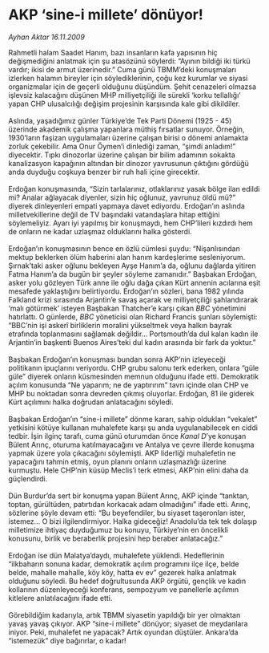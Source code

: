 # AKP ‘sine-i millete’ dönüyor!

*Ayhan Aktar 16.11.2009*

<div class="yazi">Rahmetli halam Saadet Hanım, bazı insanların kafa yapısının hiç değişmediğini anlatmak için şu atasözünü söylerdi: “Ayının bildiği iki türkü vardır; ikisi de armut üzerinedir.” Cuma günü TBMM’deki konuşmaları izlerken halamın bireyler için söylediklerinin, çoğu kez kurumlar ve siyasi organizmalar için de geçerli olduğunu düşündüm. Şehit cenazeleri olmazsa işlevsiz kalacağını düşünen MHP milliyetçiliği ile sürekli ‘korku tellallığı’ yapan CHP ulusalcılığı değişim projesinin karşısında kale gibi dikildiler. <br/><br/>Aslında, yaşadığımız günler Türkiye’de Tek Parti Dönemi (1925 - 45) üzerinde akademik çalışma yapanlara müthiş fırsatlar sunuyor. Örneğin, 1930’ların faşizan uygulamaları üzerine çalışan birisi o dönemi anlamakta zorluk çekebilir. Ama Onur Öymen’i dinlediği zaman, “şimdi anladım!” diyecektir. Tıpkı dinozorlar üzerine çalışan bir bilim adamının sokakta kanalizasyon kapağının altından bir dinozor yavrusunun çıktığını gördüğü anda duyduğu coşkuya benzer bir ruh hali içine girecektir. <br/><br/>Erdoğan konuşmasında, “Sizin tarlalarınız, otlaklarınız yasak bölge ilan edildi mi? Analar ağlayacak diyenler, sizin hiç oğlunuz, yavrunuz öldü mü?” diyerek dinleyenleri empati yapmaya davet ediyordu. Erdoğan’ın aslında milletvekillerine değil de TV başındaki vatandaşlara hitap ettiğini söylemeliyiz. Ayarı iyi yapılmış bir konuşmaydı, hem CHP’lileri kızdırdı hem de onların ne kadar uzlaşmaz olduklarını halka gösterdi. <br/><br/>Erdoğan’ın konuşmasının bence en özlü cümlesi şuydu: “Nişanlısından mektup beklerken ölüm haberini alan hanım kardeşlerime sesleniyorum. Şırnak’taki asker oğlunu bekleyen Ayşe Hanım’a da, oğlunu dağlarda yitiren Fatma Hanım’a da bugün bir şeyler söyleme zamanıdır.” Başbakan Erdoğan, asker yolu gözleyen Türk anne ile oğlu dağa çıkan Kürt annenin acılarına eşit mesafede yaklaştığını belirtiyordu. Erdoğan’ın sözleri, bana 1982 yılında Falkland krizi sırasında Arjantin’e savaş açarak ve milliyetçiliği şahlandırarak ‘malı götürmek’ isteyen Başbakan Thatcher’e karşı çıkan <i>BBC</i> yönetimini hatırlattı. O günlerde, <i>BBC</i> yöneticisi olan Richard Francis şunları söylemişti: “BBC’nin işi askerî birliklerin moralini yükseltmek veya halkın bayrak etrafında toplanmasını sağlamak değildir... <zaten a="" bizim=""> Portsmouth’da dul kalan kadın ile Arjantin’in başkenti Buenos Aires’teki dul kadın arasında bir fark da yoktur.” <br/><br/>Başbakan Erdoğan’ın konuşması bundan sonra AKP’nin izleyeceği politikanın ipuçlarını veriyordu. CHP grubu salonu terk ederken, onlara “güle güle” diyerek onların küsmesinden memnun olduğunu ifade etti. Demokratik açılım konusunda “Ne yaparım; ne de yaptırırım” tavrı içinde olan CHP ve MHP bu noktadan sonra devreden çıkmış oluyorlar. Erdoğan, 81 ile giderek Kürt açılımını halka doğrudan anlatacağını söyledi. <br/><br/>Başbakan Erdoğan’ın “sine-i millete” dönme kararı, sahip oldukları “vekalet” yetkisini kötüye kullanan muhalefete karşı şu anda uygulanabilecek en ciddi tedbir. İşin ilginç tarafı, cuma günü oturumdan önce <i>Kanal D</i>’ye konuşan Bülent Arınç, oturuma katılmayacağını ve Antalya ve çevre illerde konuşma yapmak üzere yola çıkacağını söylemişti. AKP liderliği muhalefetin ne yapacağını tahmin etmiş, oyun planını onların uzlaşmazlığı üzerine kurmuştu. Hele CHP’nin küsüp Meclis’i terk etmesi, AKP’nin elini daha da güçlendirdi. <br/><br/>Dün Burdur’da sert bir konuşma yapan Bülent Arınç, AKP içinde “tanktan, toptan, gürültüden, patırtıdan korkacak adam olmadığını” ifade etti. Arınç, sözlerine şöyle devam etti: “Bu beyefendiler, bu siyaset taşeronları ister, istemez... O bizi ilgilendirmiyor. Halka gideceğiz! Anadolu’da tek tek dolaşıp milletimize ihtiyaç duyduğumuz bu konuyu, Türkiye’nin en öncelikli konusunu, birlik ve beraberlik projesini hep beraber anlatacağız.” <br/><br/>Erdoğan ise dün Malatya’daydı, muhalefete yüklendi. Hedeflerinin “ilkbaharın sonuna kadar, demokratik açılım programını ilçe ilçe, belde belde, mahalle mahalle, köy köy, hatta ev ev” gezerek halka anlatmak olduğunu söyledi. Bu hedef doğrultusunda AKP örgütü, gençlik ve kadın kollarının düzenleyeceği konferans, sempozyum ve panellerle açılımın kitlelere anlatılacağını ifade etti. <br/><br/>Görebildiğim kadarıyla, artık TBMM siyasetin yapıldığı bir yer olmaktan yavaş yavaş çıkıyor. AKP “sine-i millete” dönüyor; siyaset de meydanlara iniyor. Peki, muhalefet ne yapacak? Artık oyundan düştüler. Ankara’da “istemezük” diye bağırırlar, o kadar!</zaten></div>
